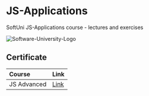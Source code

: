 # JS-Applications
SoftUni JS-Applications course - lectures and exercises

![Software-University-Logo](https://codeweek-s3.s3.amazonaws.com/event_picture/SoftUni-Logo-Flat.png)

## Certificate

|  Course | Link     | 
| :-------- | :------- | 
| JS Advanced  |[Link](https://softuni.bg/certificates/details/149791/69f05a05)| 
